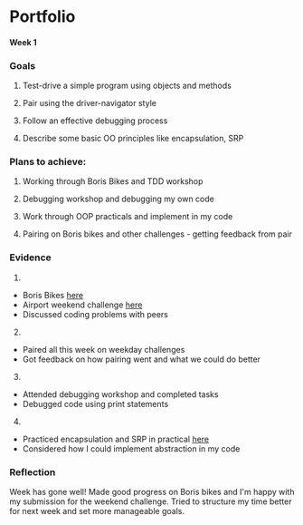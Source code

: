 # Portfolio

#### Week 1

### Goals

1. Test-drive a simple program using objects and methods

2. Pair using the driver-navigator style

3. Follow an effective debugging process

4. Describe some basic OO principles like encapsulation, SRP


### Plans to achieve:

1. Working through Boris Bikes and TDD workshop

2. Debugging workshop and debugging my own code

3. Work through OOP practicals and implement in my code

4. Pairing on Boris bikes and other challenges - getting feedback from pair


### Evidence

1.
- Boris Bikes [here](https://github.com/taran314/Boris_bikes)
- Airport weekend challenge [here](https://github.com/taran314/airport_challenge)
- Discussed coding problems with peers

2.
- Paired all this week on weekday challenges
- Got feedback on how pairing went and what we could do better

3.
- Attended debugging workshop and completed tasks
- Debugged code using print statements

4.
- Practiced encapsulation and SRP in practical [here](https://github.com/taran314/secret_diary)
- Considered how I could implement abstraction in my code

### Reflection

Week has gone well! Made good progress on Boris bikes and I'm happy with my submission for the weekend challenge.
Tried to structure my time better for next week and set more manageable goals.
